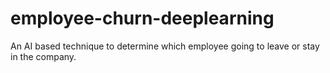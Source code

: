 # employee-churn-deeplearning
An AI based technique to determine which employee going to leave or stay in the company.
